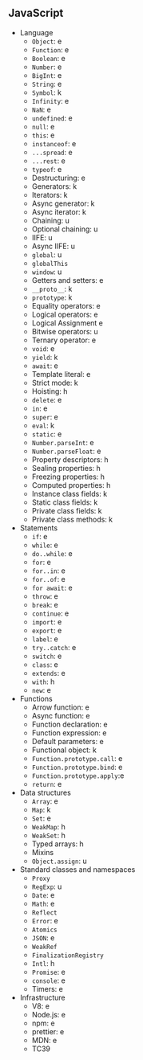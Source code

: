 ## JavaScript

- Language
  - `Object`: e
  - `Function`: e
  - `Boolean`: e
  - `Number`: e
  - `BigInt`: e
  - `String`: e
  - `Symbol`: k
  - `Infinity`: e
  - `NaN`: e
  - `undefined`: e
  - `null`: e
  - `this`: e
  - `instanceof`: e
  - `...spread`: e
  - `...rest`: e
  - `typeof`: e
  - Destructuring: e
  - Generators: k
  - Iterators: k
  - Async generator: k
  - Async iterator: k
  - Chaining: u
  - Optional chaining: u
  - IIFE: u
  - Async IIFE: u
  - `global`: u
  - `globalThis`
  - `window`: u
  - Getters and setters: e
  - `__proto__`: k
  - `prototype`: k
  - Equality operators: e
  - Logical operators: e
  - Logical Assignment e
  - Bitwise operators: u
  - Ternary operator: e
  - `void`: e
  - `yield`: k
  - `await`: e
  - Template literal: e
  - Strict mode: k
  - Hoisting: h
  - `delete`: e
  - `in`: e
  - `super`: e
  - `eval`: k
  - `static`: e
  - `Number.parseInt`: e
  - `Number.parseFloat`: e
  - Property descriptors: h
  - Sealing properties: h
  - Freezing properties: h
  - Computed properties: h
  - Instance class fields: k
  - Static class fields: k
  - Private class fields: k
  - Private class methods: k
- Statements
  - `if`: e
  - `while`: e
  - `do..while`: e
  - `for`: e
  - `for..in`: e
  - `for..of`: e
  - `for await`: e
  - `throw`: e
  - `break`: e
  - `continue`: e
  - `import`: e
  - `export`: e
  - `label`: e
  - `try..catch`: e
  - `switch`: e
  - `class`: e
  - `extends`: e
  - `with`: h
  - `new`: e
- Functions
  - Arrow function: e
  - Async function: e
  - Function declaration: e
  - Function expression: e
  - Default parameters: e
  - Functional object: k
  - `Function.prototype.call`: e
  - `Function.prototype.bind`: e
  - `Function.prototype.apply`:e
  - `return`: e
- Data structures
  - `Array`: e
  - `Map`: k
  - `Set`: e
  - `WeakMap`: h
  - `WeakSet`: h
  - Typed arrays: h
  - Mixins
  - `Object.assign`: u
- Standard classes and namespaces
  - `Proxy`
  - `RegExp`: u
  - `Date`: e
  - `Math`: e
  - `Reflect`
  - `Error`: e
  - `Atomics`
  - `JSON`: e
  - `WeakRef`
  - `FinalizationRegistry`
  - `Intl`: h
  - `Promise`: e
  - `console`: e
  - Timers: e
- Infrastructure
  - V8: e
  - Node.js: e
  - npm: e
  - prettier: e
  - MDN: e
  - TC39
